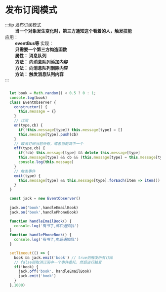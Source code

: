 # 发布订阅模式

:::tip
  发布订阅模式  
    &emsp;&emsp; **当一个对象发生变化时，第三方通知这个看着的人，触发技能**   
  应用：  
    &emsp;&emsp; **eventBus等**
  实现：  
    &emsp;&emsp; **只需要一个第三方构造函数**  
    &emsp;&emsp; **属性： 消息队列**  
    &emsp;&emsp; **方法： 向消息队列添加内容**  
    &emsp;&emsp; **方法： 向消息队列删除内容**  
    &emsp;&emsp; **方法： 触发消息队列内容**  
:::


``` javascript

  let book = Math.random() < 0.5 ? 0 : 1;
  console.log(book)
  class EventObserver {
    constructor() {
      this.message = {}
    }
    // 订阅
    on(type,cb) {
      if(!this.message[type]) this.message[type] = []
      this.message[type].push(cb)
    }
    // 取消订阅当前所有，或者当前其中一个
    off(type,cb) {
      if(!cb) this.message[type] && delete this.message[type]
      this.message[type] && cb && (this.message[type] = this.message[type].filter(item => item !== cb))
      console.log(this.message)
    }
    // 触发事件
    emit(type) {
      this.message[type] && this.message[type].forEach(item => item())
    }
  }

  const jack = new EventObserver()
  
  jack.on('book',handleEmailBook)
  jack.on('book',handlePhoneBook)

  function handleEmailBook() {
    console.log('有书了,邮件通知我')
  }
  function handlePhoneBook() {
    console.log('有书了,电话通知我')
  }

  setTimeout(() => {
    book && jack.emit('book') // true则触发所有订阅
    // false则取消订阅中一个事件委托，然后进行触发
    if(!book) {
      jack.off('book', handleEmailBook)
      jack.emit('book')
    }
  },1000)

```
